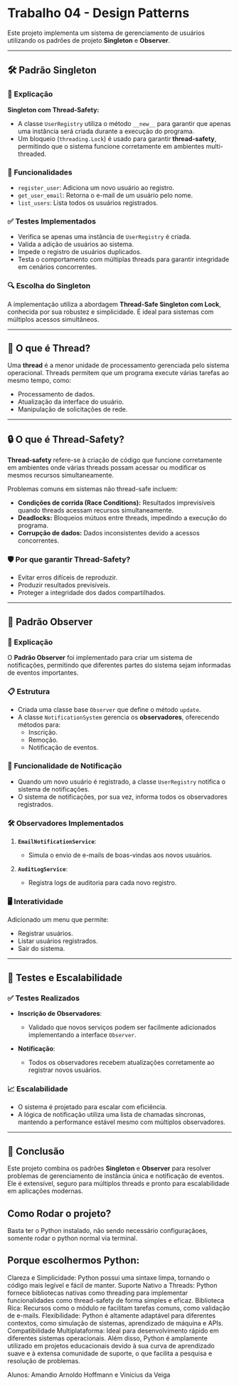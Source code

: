 # Trabalho 04 - Design Patterns

Este projeto implementa um sistema de gerenciamento de usuários utilizando os padrões de projeto **Singleton** e **Observer**.

---

## 🛠️ Padrão Singleton

### 📖 Explicação

**Singleton com Thread-Safety:**

- A classe `UserRegistry` utiliza o método `__new__` para garantir que apenas uma instância será criada durante a execução do programa.
- Um bloqueio (`threading.Lock`) é usado para garantir **thread-safety**, permitindo que o sistema funcione corretamente em ambientes multi-threaded.

### 🚀 Funcionalidades

- `register_user`: Adiciona um novo usuário ao registro.
- `get_user_email`: Retorna o e-mail de um usuário pelo nome.
- `list_users`: Lista todos os usuários registrados.

### ✅ Testes Implementados

- Verifica se apenas uma instância de `UserRegistry` é criada.
- Valida a adição de usuários ao sistema.
- Impede o registro de usuários duplicados.
- Testa o comportamento com múltiplas threads para garantir integridade em cenários concorrentes.

### 🔍 Escolha do Singleton

A implementação utiliza a abordagem **Thread-Safe Singleton com Lock**, conhecida por sua robustez e simplicidade. É ideal para sistemas com múltiplos acessos simultâneos.

---

## 🧵 O que é Thread?

Uma **thread** é a menor unidade de processamento gerenciada pelo sistema operacional. Threads permitem que um programa execute várias tarefas ao mesmo tempo, como:

- Processamento de dados.
- Atualização da interface do usuário.
- Manipulação de solicitações de rede.

---

## 🔒 O que é Thread-Safety?

**Thread-safety** refere-se à criação de código que funcione corretamente em ambientes onde várias threads possam acessar ou modificar os mesmos recursos simultaneamente.

Problemas comuns em sistemas não thread-safe incluem:

- **Condições de corrida (Race Conditions):** Resultados imprevisíveis quando threads acessam recursos simultaneamente.
- **Deadlocks:** Bloqueios mútuos entre threads, impedindo a execução do programa.
- **Corrupção de dados:** Dados inconsistentes devido a acessos concorrentes.

### 🛡️ Por que garantir Thread-Safety?

- Evitar erros difíceis de reproduzir.
- Produzir resultados previsíveis.
- Proteger a integridade dos dados compartilhados.

---

## 📢 Padrão Observer

### 📖 Explicação

O **Padrão Observer** foi implementado para criar um sistema de notificações, permitindo que diferentes partes do sistema sejam informadas de eventos importantes.

### 📋 Estrutura

- Criada uma classe base `Observer` que define o método `update`.
- A classe `NotificationSystem` gerencia os **observadores**, oferecendo métodos para:
  - Inscrição.
  - Remoção.
  - Notificação de eventos.

### 🔔 Funcionalidade de Notificação

- Quando um novo usuário é registrado, a classe `UserRegistry` notifica o sistema de notificações.
- O sistema de notificações, por sua vez, informa todos os observadores registrados.

### 🛠️ Observadores Implementados

1. **`EmailNotificationService`**:
   - Simula o envio de e-mails de boas-vindas aos novos usuários.

2. **`AuditLogService`**:
   - Registra logs de auditoria para cada novo registro.

### 🖥️ Interatividade

Adicionado um menu que permite:

- Registrar usuários.
- Listar usuários registrados.
- Sair do sistema.

---

## 🧪 Testes e Escalabilidade

### ✅ Testes Realizados

- **Inscrição de Observadores**:
  - Validado que novos serviços podem ser facilmente adicionados implementando a interface `Observer`.

- **Notificação**:
  - Todos os observadores recebem atualizações corretamente ao registrar novos usuários.

### 📈 Escalabilidade

- O sistema é projetado para escalar com eficiência.
- A lógica de notificação utiliza uma lista de chamadas síncronas, mantendo a performance estável mesmo com múltiplos observadores.

---

## 🏁 Conclusão

Este projeto combina os padrões **Singleton** e **Observer** para resolver problemas de gerenciamento de instância única e notificação de eventos. Ele é extensível, seguro para múltiplos threads e pronto para escalabilidade em aplicações modernas.

## Como Rodar o projeto?

Basta ter o Python instalado, não sendo necessário configuraçãoes, somente rodar o python normal via terminal. 

## Porque escolhermos Python:

Clareza e Simplicidade: Python possui uma sintaxe limpa, tornando o código mais legível e fácil de manter.
Suporte Nativo a Threads: Python fornece bibliotecas nativas como threading para implementar funcionalidades como thread-safety de forma simples e eficaz.
Biblioteca Rica: Recursos como o módulo re facilitam tarefas comuns, como validação de e-mails.
Flexibilidade: Python é altamente adaptável para diferentes contextos, como simulação de sistemas, aprendizado de máquina e APIs.
Compatibilidade Multiplataforma: Ideal para desenvolvimento rápido em diferentes sistemas operacionais.
Além disso, Python é amplamente utilizado em projetos educacionais devido à sua curva de aprendizado suave e à extensa comunidade de suporte, o que facilita a pesquisa e resolução de problemas.

Alunos: Amandio Arnoldo Hoffmann e Vinícius da Veiga
